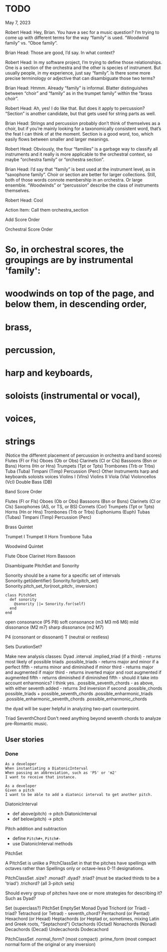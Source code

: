 # TODO

May 7, 2023

Robert Head:
	Hey, Brian. You have a sec for a music question? I’m trying to come up with different terms for the way “family” is used. “Woodwind family” vs. “Oboe family”.

Brian Head:
	Those are good, I’d say.  In what context?

Robert Head:
	In my software project, I’m trying to define those relationships. One is a section of the orchestra and the other is species of instrument. But usually people, in my experience, just say “family”.
	Is there some more precise terminology or adjective that can disambiguate those two terms?

Brian Head:
	Hmmm. Already “family” is informal. Blatter distinguishes between “choir” and “family” as in the  trumpet family” within the “brass choir”.

Robert Head:
	Ah, yes! I do like that.
	But does it apply to percussion?
	“Section” is another candidate, but that gets used for string parts as well.

Brian Head:
	Strings and percussion probably don’t think of themselves as a choir, but if you’re mainly looking for a taxonomically consistent word, that’s the feat I can think of at the moment.
	Section is a good word, too, which easily flows between smaller and larger meanings.

Robert Head:
	Obviously, the four “families” is a garbage way to classify all instruments and it really is more applicable to the orchestral context, so maybe “orchestra family” or “orchestra section”.

Brian Head:
	I’d say that “family” is best used at the instrument level, as in “saxophone family”. Choir or section are better for larger collections. Still, both of those words connote membership in an orchestra. Or large ensemble.  “Woodwinds” or “percussion” describe the class of instruments themselves.

Robert Head:
	Cool

Action Item: Call them orchestra_section

Add Score Order

Orchestral Score Order

# So, in orchestral scores, the groupings are by instrumental 'family':
# woodwinds on top of the page, and below them, in descending order,
# brass,
# percussion,
# harp and keyboards,
# soloists (instrumental or vocal),
# voices,
# strings

(Notice the different placement of percussion in orchestra and band scores)
Flutes (Fl or Fls)
Oboes (Ob or Obs)
Clarinets (Cl or Cls)
Bassoons (Bsn or Bsns)
Horns (Hn or Hns)
Trumpets (Tpt or Tpts)
Trombones (Trb or Trbs)
Tuba (Tuba)
Timpani (Timp)
Percussion (Perc)
Other Instruments
harp and keyboards
soloists
voices
Violins I (Vlns)
Violins II
Viola (Vla)
Violoncellos (Vcl)
Double Bass (DB)

Band Score Order

Flutes (Fl or Fls)
Oboes (Ob or Obs)
Bassoons (Bsn or Bsns)
Clarinets (Cl or Cls)
Saxophones (AS, or TS, or BS)
Cornets (Cor)
Trumpets (Tpt or Tpts)
Horns (Hn or Hns)
Trombones (Trb or Trbs)
Euphoniums (Euph)
Tubas (Tubas)
Timpani (Timp)
Percussion (Perc)

Brass Quintet

Trumpet I
Trumpet II
Horn
Trombone
Tuba

Woodwind Quintet

Flute
Oboe
Clarinet
Horn
Bassoon



Disambiguate PitchSet and Sonority

Sonority should be a name for a specific set of intervals
Sonority.get(identifier)
Sonority.for(pitch_set)
Sonority.pitch_set_for(root_pitch:, inversion:)

    class PitchSet
      def sonority
        @sonority ||= Sonority.for(self)
      end
    end



open consonance (P5 P8)
soft consonance (m3 M3 m6 M6)
mild dissonance (M2 m7)
sharp dissonance (m2 M7)

P4 (consonant or dissonant)
T (neutral or restless)

Sets
DurationSet?


Make new analysis classes:
Dyad
  .interval
  .implied_triad (if a third)
    - returns most likely of possible triads
  .possible_triads
    - returns major and minor if a perfect fifth
    - returns minor and diminished if minor third
    - returns major and augmented if major third
    - returns inverted major and root augmented if augmented fifth
    - returns diminished if diminished fifth
    - should it take into account enharmonics? I think yes.
  .possible_seventh_chords
    - as above, with either seventh added
    - returns 3rd inversion if second
  .possible_chords
    possible_triads + possible_seventh_chords
  .possible_enharmonic_triads
  .possible_enharmonic_seventh_chords
  .possible_enharmonic_chords

the dyad will be super helpful in analyzing two-part counterpoint.

Triad
SeventhChord
Don't need anything beyond seventh chords to analyze pre-Romantic music.


## User stories


### Done

    As a developer
    When instantiating a DiatonicInterval
    When passing an abbreviation, such as 'P5' or 'm2'
    I want to receive that instance.

    As a developer
    Given a pitch
    I want to be able to add a diatonic interval to get another pitch.

DiatonicInterval
  - def above(pitch) -> pitch
DiatonicInterval
  - def below(pitch) -> pitch

Pitch addition and subtraction
  - define `Pitch#+`, `Pitch#-`
  - use DiatonicInterval methods

PitchSet

A PitchSet is unlike a PitchClassSet in that the pitches have spellings with octaves rather than Spellings only or octave-less 0-11 designations.

PitchClassSet
.size?
.monad?
.dyad?
.triad? (must be stacked thirds to be a 'triad')
.trichord? (all 3-pitch sets)

Should every group of pitches have one or more strategies for describing it? Such as Dyad?

Set (superclass?)
PitchSet
  EmptySet
  Monad
  Dyad
  Trichord (or Triad)
    - triad?
  Tetrachord (or Tetrad)
    - seventh_chord?
  Pentachord (or Pentad)
  Hexachord (or Hexad)
  Heptachords (or Heptad or, sometimes, mixing Latin and Greek roots, "Septachord")
  Octachords (Octad)
  Nonachords (Nonad)
  Decachords (Decad)
  Undecachords
  Dodecachord

PitchClassSet
  .normal_form? (most compact)
  .prime_form (most compact normal form of the original or any inversion)
